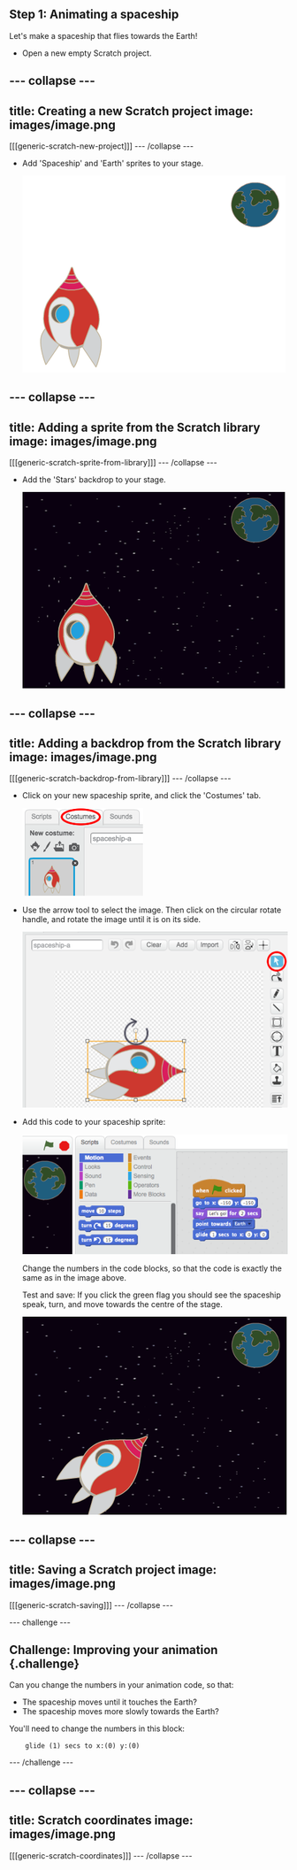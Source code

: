 ## Step 1: Animating a spaceship

Let's make a spaceship that flies towards the Earth!

+ Open a new empty Scratch project.

--- collapse ---
---
title: Creating a new Scratch project
image: images/image.png
---
[[[generic-scratch-new-project]]]
--- /collapse ---

+ Add 'Spaceship' and 'Earth' sprites to your stage.

    ![Spaceship and Earth sprites](images/space-sprites.png)

--- collapse ---
---
title: Adding a sprite from the Scratch library
image: images/image.png
---
[[[generic-scratch-sprite-from-library]]]
--- /collapse ---

+ Add the 'Stars' backdrop to your stage.

    ![A space backdrop](images/space-backdrop.png)

--- collapse ---
---
title: Adding a backdrop from the Scratch library
image: images/image.png
---
[[[generic-scratch-backdrop-from-library]]]
--- /collapse ---

+ Click on your new spaceship sprite, and click the 'Costumes' tab.

	![Sprite costume](images/space-costume.png)

+ Use the arrow tool to select the image. Then click on the circular rotate handle, and rotate the image until it is on its side.

    ![Rotating a costume](images/space-rotate.png)

+ Add this code to your spaceship sprite:

    ![Spaceship code](images/space-animate.png)

    Change the numbers in the code blocks, so that the code is exactly the same as in the image above.

    Test and save: If you click the green flag you should see the spaceship speak, turn, and move towards the centre of the stage.

    ![Testing a spaceship animation](images/space-animate-stage.png)

--- collapse ---
---
title: Saving a Scratch project
image: images/image.png
---
[[[generic-scratch-saving]]]
--- /collapse ---

--- challenge ---
## Challenge: Improving your animation {.challenge}
Can you change the numbers in your animation code, so that:

+ The spaceship moves until it touches the Earth?
+ The spaceship moves more slowly towards the Earth?

You'll need to change the numbers in this block:

```blocks
	glide (1) secs to x:(0) y:(0)
```
--- /challenge ---

--- collapse ---
---
title: Scratch coordinates
image: images/image.png
---
[[[generic-scratch-coordinates]]]
--- /collapse ---
